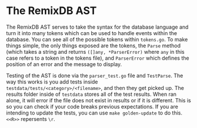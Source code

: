 # The RemixDB AST

The RemixDB AST serves to take the syntax for the database language and turn it into many tokens which can be used to handle events within the database. You can see all of the possible tokens within `tokens.go`. To make things simple, the only things exposed are the tokens, the `Parse` method (which takes a string and returns `([]any, *ParserError)` where `any` in this case refers to a token in the tokens file), and `ParserError` which defines the position of an error and the message to display.

Testing of the AST is done via the `parser_test.go` file and `TestParse`. The way this works is you add tests inside `testdata/tests/<category>/<filename>`, and then they get picked up. The results folder inside of `testdata` stores all of the test results. When ran alone, it will error if the file does not exist in results or if it is different. This is so you can check if your code breaks previous expectations. If you are intending to update the tests, you can use `make golden-update` to do this. `<<R>>` repersents `\r`.
